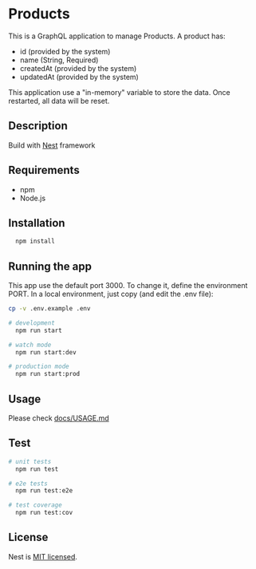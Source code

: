 # Products

This is a GraphQL application to manage Products.
A product has:

- id (provided by the system)
- name (String, Required)
- createdAt (provided by the system)
- updatedAt (provided by the system)

This application use a "in-memory" variable to store the data. Once restarted, all data will be reset.

## Description

Build with [Nest](https://github.com/nestjs/nest) framework

## Requirements

- npm
- Node.js

## Installation

```bash
  npm install
```

## Running the app

This app use the default port 3000. To change it, define the environment PORT. In a local environment, just copy (and edit the .env file):

````bash
cp -v .env.example .env
````

```bash
# development
  npm run start

# watch mode
  npm run start:dev

# production mode
  npm run start:prod
```

## Usage

Please check [docs/USAGE.md](docs/USAGE.md)

## Test

```bash
# unit tests
  npm run test

# e2e tests
  npm run test:e2e

# test coverage
  npm run test:cov
```

## License

  Nest is [MIT licensed](LICENSE).